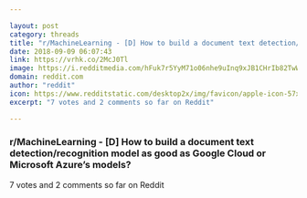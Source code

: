 ```yaml
---

layout: post
category: threads
title: "r/MachineLearning - [D] How to build a document text detection/recognition model as good as Google Cloud or Microsoft Azure’s models?"
date: 2018-09-09 06:07:43
link: https://vrhk.co/2McJ0Tl
image: https://i.redditmedia.com/hFuk7r5YyM71o06nhe9uInq9xJB1CHrIb82TwWCWTvI.jpg?s=1ba0ef8f91a5adb4e0b0b86658f25137
domain: reddit.com
author: "reddit"
icon: https://www.redditstatic.com/desktop2x/img/favicon/apple-icon-57x57.png
excerpt: "7 votes and 2 comments so far on Reddit"

---
```


### r/MachineLearning - [D] How to build a document text detection/recognition model as good as Google Cloud or Microsoft Azure’s models?

7 votes and 2 comments so far on Reddit